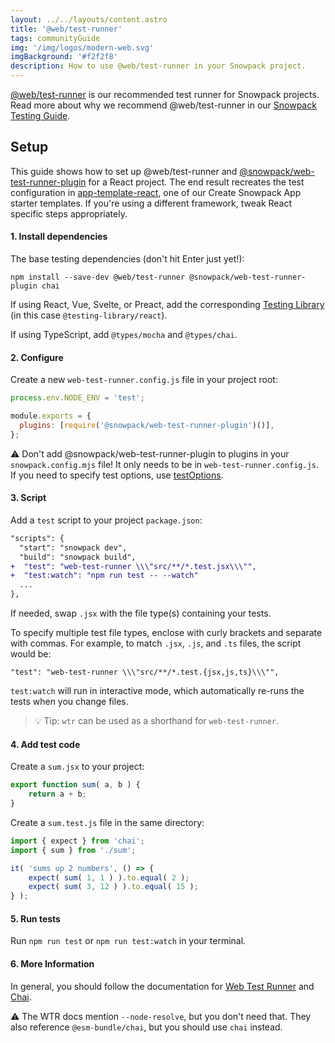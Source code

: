 ```yaml
---
layout: ../../layouts/content.astro
title: '@web/test-runner'
tags: communityGuide
img: '/img/logos/modern-web.svg'
imgBackground: '#f2f2f8'
description: How to use @web/test-runner in your Snowpack project.
---
```


[@web/test-runner](https://www.npmjs.com/package/@web/test-runner) is our recommended test runner for Snowpack projects. Read more about why we recommend @web/test-runner in our [Snowpack Testing Guide](/guides/testing).

## Setup

This guide shows how to set up @web/test-runner and [@snowpack/web-test-runner-plugin](https://www.npmjs.com/package/@snowpack/web-test-runner-plugin) for a React project. The end result recreates the test configuration in [app-template-react](https://github.com/withastro/snowpack/blob/main/create-snowpack-app/app-template-react), one of our Create Snowpack App starter templates. If you're using a different framework, tweak React specific steps appropriately.

#### 1. Install dependencies

The base testing dependencies (don't hit Enter just yet!):

```
npm install --save-dev @web/test-runner @snowpack/web-test-runner-plugin chai
```

If using React, Vue, Svelte, or Preact, add the corresponding [Testing Library](https://testing-library.com/) (in this case `@testing-library/react`).

If using TypeScript, add `@types/mocha` and `@types/chai`.

#### 2. Configure

Create a new `web-test-runner.config.js` file in your project root:

```js
process.env.NODE_ENV = 'test';

module.exports = {
  plugins: [require('@snowpack/web-test-runner-plugin')()],
};
```

⚠️ Don't add @snowpack/web-test-runner-plugin to plugins in your `snowpack.config.mjs` file! It only needs to be in `web-test-runner.config.js`. If you need to specify test options, use [testOptions](https://www.snowpack.dev/reference/configuration#testoptions).

#### 3. Script

Add a `test` script to your project `package.json`:

```diff
"scripts": {
  "start": "snowpack dev",
  "build": "snowpack build",
+  "test": "web-test-runner \\\"src/**/*.test.jsx\\\"",
+  "test:watch": "npm run test -- --watch"
  ...
},
```

If needed, swap `.jsx` with the file type(s) containing your tests.

To specify multiple test file types, enclose with curly brackets and separate with commas. For example, to match `.jsx`, `.js`, and `.ts` files, the script would be:

```
"test": "web-test-runner \\\"src/**/*.test.{jsx,js,ts}\\\"",
```

`test:watch` will run in interactive mode, which automatically re-runs the tests when you change files.

> 💡 Tip: `wtr` can be used as a shorthand for `web-test-runner`.

#### 4. Add test code

Create a `sum.jsx` to your project:

```js
export function sum( a, b ) {
	return a + b;
}
```

Create a `sum.test.js` file in the same directory:

```js
import { expect } from 'chai';
import { sum } from './sum';

it( 'sums up 2 numbers', () => {
	expect( sum( 1, 1 ) ).to.equal( 2 );
	expect( sum( 3, 12 ) ).to.equal( 15 );
} );
```

#### 5. Run tests

Run `npm run test` or `npm run test:watch` in your terminal.

#### 6. More Information

In general, you should follow the documentation for [Web Test Runner](https://modern-web.dev/docs/test-runner/overview/) and [Chai](https://www.chaijs.com/api/).

⚠️ The WTR docs mention `--node-resolve`, but you don't need that. They also reference `@esm-bundle/chai`, but you should use `chai` instead.
